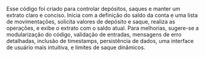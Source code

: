 Esse código foi criado para controlar depósitos, saques e manter um extrato claro e conciso. Inicia com a definição do saldo da conta e uma lista de movimentações, solicita valores de depósito e saque, realiza as operações, e exibe o extrato com o saldo atual. Para melhorias, sugere-se a modularização do código, validação de entradas, mensagens de erro detalhadas, inclusão de timestamps, persistência de dados, uma interface de usuário mais intuitiva, e limites de saque dinâmicos.
